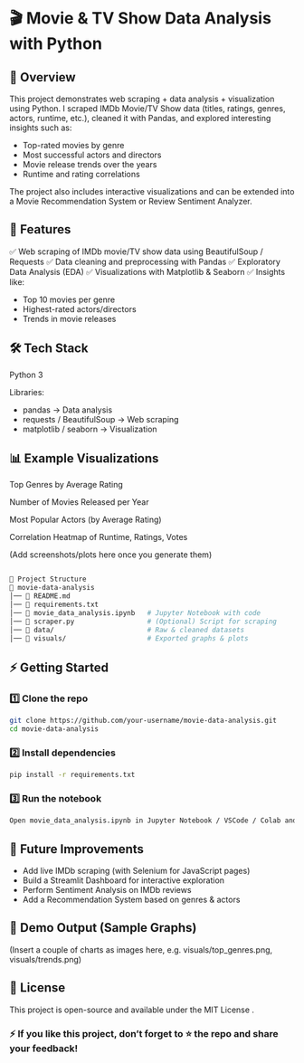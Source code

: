 # 🎬 Movie & TV Show Data Analysis with Python
## 📌 Overview

This project demonstrates web scraping + data analysis + visualization using Python.
I scraped IMDb Movie/TV Show data (titles, ratings, genres, actors, runtime, etc.), cleaned it with Pandas, and explored interesting insights such as:

- Top-rated movies by genre
- Most successful actors and directors
- Movie release trends over the years
- Runtime and rating correlations

The project also includes interactive visualizations and can be extended into a Movie Recommendation System or Review Sentiment Analyzer.

## 🚀 Features

✅ Web scraping of IMDb movie/TV show data using BeautifulSoup / Requests
✅ Data cleaning and preprocessing with Pandas
✅ Exploratory Data Analysis (EDA)
✅ Visualizations with Matplotlib & Seaborn
✅ Insights like:

  - Top 10 movies per genre
  - Highest-rated actors/directors
  - Trends in movie releases

## 🛠️ Tech Stack
Python 3

Libraries:

- pandas → Data analysis
- requests / BeautifulSoup → Web scraping
- matplotlib / seaborn → Visualization

## 📊 Example Visualizations

Top Genres by Average Rating

Number of Movies Released per Year

Most Popular Actors (by Average Rating)

Correlation Heatmap of Runtime, Ratings, Votes

(Add screenshots/plots here once you generate them)

```bash

📂 Project Structure
📁 movie-data-analysis
│── 📄 README.md
│── 📄 requirements.txt
│── 📄 movie_data_analysis.ipynb   # Jupyter Notebook with code
│── 📄 scraper.py                  # (Optional) Script for scraping
│── 📂 data/                       # Raw & cleaned datasets
│── 📂 visuals/                    # Exported graphs & plots
```

## ⚡ Getting Started
### 1️⃣ Clone the repo
```bash
git clone https://github.com/your-username/movie-data-analysis.git
cd movie-data-analysis
```

### 2️⃣ Install dependencies
```bash
pip install -r requirements.txt
```

### 3️⃣ Run the notebook
```bash
Open movie_data_analysis.ipynb in Jupyter Notebook / VSCode / Colab and run all cells.
```

## 🎯 Future Improvements

- Add live IMDb scraping (with Selenium for JavaScript pages)
- Build a Streamlit Dashboard for interactive exploration
- Perform Sentiment Analysis on IMDb reviews
- Add a Recommendation System based on genres & actors

## 📌 Demo Output (Sample Graphs)

(Insert a couple of charts as images here, e.g. visuals/top_genres.png, visuals/trends.png)

## 📝 License

This project is open-source and available under the MIT License
.

### ⚡ If you like this project, don’t forget to ⭐ the repo and share your feedback!
